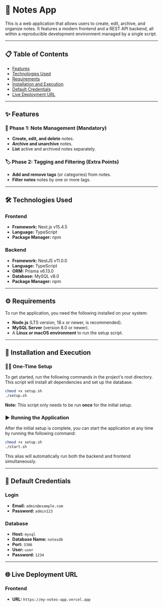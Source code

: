 # 🚀 Notes App

This is a web application that allows users to create, edit, archive, and organize notes. It features a modern frontend and a REST API backend, all within a reproducible development environment managed by a single script.

---

## 📋 Table of Contents

- [Features](https://www.google.com/search?q=%23features)
- [Technologies Used](https://www.google.com/search?q=%23technologies-used)
- [Requirements](https://www.google.com/search?q=%23requirements)
- [Installation and Execution](https://www.google.com/search?q=%23installation-and-execution)
- [Default Credentials](https://www.google.com/search?q=%23default-credentials)
- [Live Deployment URL](https://www.google.com/search?q=%23live-deployment-url)

---

## ✨ Features

### 🎯 Phase 1: Note Management (Mandatory)

- **Create, edit, and delete** notes.
- **Archive and unarchive** notes.
- **List** active and archived notes separately.

### 🏷️ Phase 2: Tagging and Filtering (Extra Points)

- **Add and remove tags** (or categories) from notes.
- **Filter notes** notes by one or more tags.

---

## 🛠️ Technologies Used

### Frontend

- **Framework:** Next.js v15.4.5
- **Language:** TypeScript
- **Package Manager:** npm

### Backend

- **Framework:** NestJS v11.0.0
- **Language:** TypeScript
- **ORM:** Prisma v6.13.0
- **Database:** MySQL v8.0
- **Package Manager:** npm

---

## ⚙️ Requirements

To run the application, you need the following installed on your system:

- **Node.js** (LTS version, 18.x or newer, is recommended).
- **MySQL Server** (version 8.0 or newer).
- A **Linux or macOS environment** to run the setup script.

---

## 🚀 Installation and Execution

### 🧑‍💻 One-Time Setup

To get started, run the following commands in the project's root directory. This script will install all dependencies and set up the database.

```bash
chmod +x setup.sh
./setup.sh
```

**Note:** This script only needs to be run **once** for the initial setup.

### ▶️ Running the Application

After the initial setup is complete, you can start the application at any time by running the following command:

```bash
chmod +x setup.sh
./start.sh
```

This alias will automatically run both the backend and frontend simultaneously.

---

## 🔑 Default Credentials

### Login

- **Email:** `admin@example.com`
- **Password:** `admin123`

### Database

- **Host:** `mysql`
- **Database Name:** `notesdb`
- **Port:** `3306`
- **User:** `user`
- **Password:** `1234`

---

## 🌐 Live Deployment URL

### Frontend

- **URL:** `https://my-notes-app.vercel.app`
